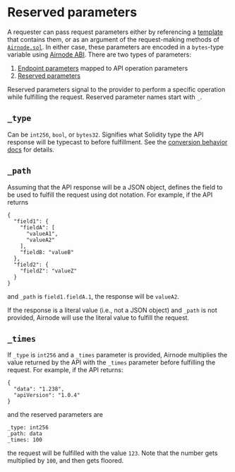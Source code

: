 # Reserved parameters

A requester can pass request parameters either by referencing a [template](/request-response-protocol/template.md) that contains them, or as an argument of the request-making methods of [`Airnode.sol`](/request-response-protocol/general-structure.md#airnodesol).
In either case, these parameters are encoded in a `bytes`-type variable using [Airnode ABI](/airnode/airnode-abi-specifications.md).
There are two types of parameters:

1. [Endpoint parameters](https://github.com/api3dao/api3-docs/blob/master/airnode/ois.md#55-parameters) mapped to API operation parameters
1. [Reserved parameters](https://github.com/api3dao/api3-docs/blob/master/airnode/ois.md#54-reservedparameters)

Reserved parameters signal to the provider to perform a specific operation while fulfilling the request.
Reserved parameter names start with `_`.

## `_type`

Can be `int256`, `bool`, or `bytes32`.
Signifies what Solidity type the API response will be typecast to before fulfillment.
See the [conversion behavior docs](https://github.com/api3dao/airnode/tree/master/packages/adapter#conversion-behaviour) for details.

## `_path`

Assuming that the API response will be a JSON object, defines the field to be used to fulfill the request using dot notation.
For example, if the API returns
```
{
  "field1": {
    "fieldA": [
      "valueA1",
      "valueA2"
    ],
    "fieldB: "valueB"
  },
  "field2": {
    "fieldZ": "valueZ"
  }
}
```
and `_path` is `field1.fieldA.1`, the response will be `valueA2`.

If the response is a literal value (i.e., not a JSON object) and `_path` is not provided, Airnode will use the literal value to fulfill the request.

## `_times`

If `_type` is `int256` and a `_times` parameter is provided, Airnode multiplies the value returned by the API with the `_times` parameter before fulfilling the request.
For example, if the API returns:
```
{
  "data": "1.238",
  "apiVersion": "1.0.4"
}
```
and the reserved parameters are
```
_type: int256
_path: data
_times: 100
```
the request will be fulfilled with the value `123`.
Note that the number gets multiplied by `100`, and then gets floored.
